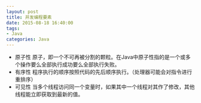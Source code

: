 ```yaml
---
layout: post
title: 并发编程要素
date: 2015-08-18 16:40:00
tags:
- Java
categories: Java
---
```



* 原子性
原子，即一个不可再被分割的颗粒。在Java中原子性指的是一个或多个操作要么全部执行成功要么全部执行失败。
* 有序性
程序执行的顺序按照代码的先后顺序执行。（处理器可能会对指令进行重排序）
* 可见性
当多个线程访问同一个变量时，如果其中一个线程对其作了修改，其他线程能立即获取到最新的值。

